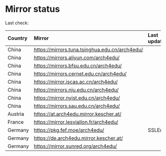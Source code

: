 <script src="./time.js"></script>
# Mirror status
Last check: <script type="text/javascript">localize(1708629237.0950663);</script>

|Country|Mirror|Last update|
|:------|:-----|:----------|
|China|https://mirrors.tuna.tsinghua.edu.cn/arch4edu/|<script type="text/javascript">localize(1708583365);</script>|
|China|https://mirrors.aliyun.com/arch4edu/|<script type="text/javascript">localize(1708583365);</script>|
|China|https://mirrors.bfsu.edu.cn/arch4edu/|<script type="text/javascript">localize(1708583365);</script>|
|China|https://mirrors.cernet.edu.cn/arch4edu/|<script type="text/javascript">localize(1708583365);</script>|
|China|https://mirror.iscas.ac.cn/arch4edu/|<script type="text/javascript">localize(1708583365);</script>|
|China|https://mirrors.nju.edu.cn/arch4edu/|<script type="text/javascript">localize(1708540328);</script>|
|China|https://mirror.nyist.edu.cn/arch4edu/|<script type="text/javascript">localize(1708583365);</script>|
|China|https://mirrors.sau.edu.cn/arch4edu/|<script type="text/javascript">localize(1708583365);</script>|
|Austria|https://at.arch4edu.mirror.kescher.at/|<script type="text/javascript">localize(1708583365);</script>|
|France|https://mirror.lesviallon.fr/arch4edu/|<script type="text/javascript">localize(1708540328);</script>|
|Germany|https://pkg.fef.moe/arch4edu/|SSLError|
|Germany|https://de.arch4edu.mirror.kescher.at/|<script type="text/javascript">localize(1708583365);</script>|
|Germany|https://mirror.sunred.org/arch4edu/|<script type="text/javascript">localize(1708583365);</script>|

<script src="./tablefilter/tablefilter.js"></script>
<script src="./table.js"></script>